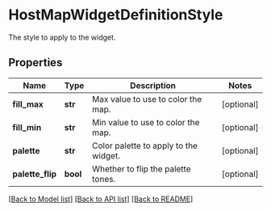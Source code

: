 # HostMapWidgetDefinitionStyle

The style to apply to the widget.

## Properties

| Name             | Type     | Description                           | Notes      |
| ---------------- | -------- | ------------------------------------- | ---------- |
| **fill_max**     | **str**  | Max value to use to color the map.    | [optional] |
| **fill_min**     | **str**  | Min value to use to color the map.    | [optional] |
| **palette**      | **str**  | Color palette to apply to the widget. | [optional] |
| **palette_flip** | **bool** | Whether to flip the palette tones.    | [optional] |

[[Back to Model list]](README.md#documentation-for-models) [[Back to API list]](README.md#documentation-for-api-endpoints) [[Back to README]](README.md)
